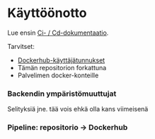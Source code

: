 # Käyttöönotto
Lue ensin [Ci- / Cd-dokumentaatio](https://github.com/ohtuprojekti-mielentilatutkimus-thl/mielentilatutkimus-thl/blob/main/dokumentaatio/cicd.md).

Tarvitset:
 - [Dockerhub-käyttäjätunnukset](https://hub.docker.com/)
 - Tämän repositorion forkattuna
 - Palvelimen docker-konteille

### Backendin ympäristömuuttujat
Selityksiä jne. tää vois ehkä olla kans viimeisenä

### Pipeline: repositorio -> Dockerhub

